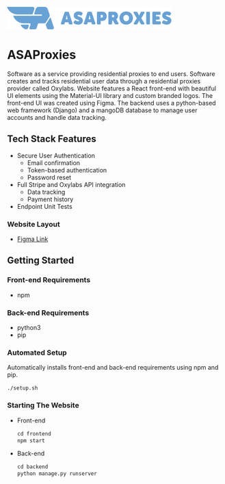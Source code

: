 ![alt text](https://github.com/MatthewDinh419/ASAProxies/blob/master/frontend/assets/asaproxies-logo.svg)
# ASAProxies
Software as a service providing residential proxies to end users. Software creates and tracks residential user data through a residential proxies provider called Oxylabs. Website features a React front-end with beautiful UI elements using the Material-UI library and custom branded logos. The front-end UI was created using Figma. The backend uses a python-based web framework (Django) and a mangoDB database to manage user accounts and handle data tracking. 

## Tech Stack Features
- Secure User Authentication
  * Email confirmation
  * Token-based authentication
  * Password reset
- Full Stripe and Oxylabs API integration
  * Data tracking
  * Payment history
- Endpoint Unit Tests

### Website Layout
- [Figma Link](https://www.figma.com/file/PYp4g6Nz1RI0YjOtajRLEb/Asaproxies?node-id=0%3A1)

## Getting Started
### Front-end Requirements

- npm

### Back-end Requirements

- python3
- pip

### Automated Setup
Automatically installs front-end and back-end requirements using npm and pip.
```
./setup.sh
```

### Starting The Website

- Front-end 
  ```
  cd frontend
  npm start
  ```
- Back-end
  ```
  cd backend
  python manage.py runserver
  ```
